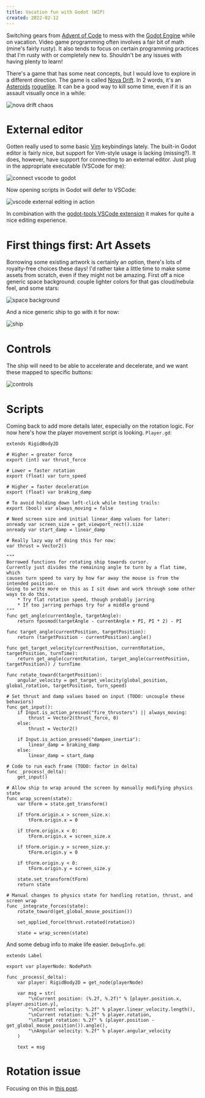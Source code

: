 ```yaml
---
title: Vacation fun with Godot (WIP)
created: 2022-02-12
---
```


Switching gears from [Advent of Code](http://adventofcode.com) to mess with the [Godot Engine](https://godotengine.org/) while on vacation. Video game programming often involves a fair bit of math (mine's fairly rusty). It also tends to focus on certain programming practices that I'm rusty with or completely new to. Shouldn't be any issues with having plenty to learn!

There's a game that has some neat concepts, but I would love to explore in a different direction. The game is called [Nova Drift](https://novadrift.io/). In 2 words, it's an [Asteroids](https://en.wikipedia.org/wiki/Asteroids_(video_game)) [roguelike](https://en.wikipedia.org/wiki/Roguelike). It can be a good way to kill some time, even if it is an assault visually once in a while:

![nova drift chaos](gif/godot-fun-nova-drift-chaos.gif)

# External editor
Gotten really used to some basic [Vim](https://www.vim.org/) keybindings lately. The built-in Godot editor is fairly nice, but support for Vim-style usage is lacking (missing?). It does, however, have support for connecting to an external editor. Just plug in the appropriate executable (VSCode for me):

![connect vscode to godot](img/godot-fun-external-editor-settings.png)

Now opening scripts in Godot will defer to VSCode:

![vscode external editing in action](gif/godot-fun-external-editor-in-action.gif)

In combination with the [godot-tools VSCode extension](https://marketplace.visualstudio.com/items?itemName=geequlim.godot-tools) it makes for quite a nice editing experience.

# First things first: Art Assets
Borrowing some existing artwork is certainly an option, there's lots of royalty-free choices these days! I'd rather take a little time to make some assets from scratch, even if they might not be amazing. First off a nice generic space background: couple lighter colors for that gas cloud/nebula feel, and some stars:

![space background](img/godot-fun-background.png)

And a nice generic ship to go with it for now:

![ship](img/godot-fun-ship.png)

# Controls
The ship will need to be able to accelerate and decelerate, and we want these mapped to specific buttons:

![controls](img/godot-fun-controls.png)

# Scripts
Coming back to add more details later, especially on the rotation logic. For now here's how the player movement script is looking. `Player.gd`:

```gdscript
extends RigidBody2D

# Higher = greater force
export (int) var thrust_force

# Lower = faster rotation
export (float) var turn_speed

# Higher = faster deceleration
export (float) var braking_damp

# To avoid holding down left-click while testing trails:
export (bool) var always_moving = false

# Need screen size and initial linear_damp values for later:
onready var screen_size = get_viewport_rect().size
onready var start_damp = linear_damp

# Really lazy way of doing this for now:
var thrust = Vector2()

"""
Borrowed functions for rotating ship towards cursor.
Currently just divides the remaining angle to turn by a flat time, which
causes turn speed to vary by how far away the mouse is from the intended position.
Going to write more on this as I sit down and work through some other ways to do this.
	* Try flat rotation speed, though probably jarring
	* If too jarring perhaps try for a middle ground
"""
func get_angle(currentAngle, targetAngle):
	return fposmod(targetAngle - currentAngle + PI, PI * 2) - PI

func target_angle(currentPosition, targetPosition):
	return (targetPosition - currentPosition).angle()

func get_target_velocity(currentPosition, currentRotation, targetPosition, turnTime):
	return get_angle(currentRotation, target_angle(currentPosition, targetPosition)) / turnTime

func rotate_toward(targetPosition):
	angular_velocity = get_target_velocity(global_position, global_rotation, targetPosition, turn_speed)

# Set thrust and damp values based on input (TODO: uncouple these behaviors)
func get_input():
	if Input.is_action_pressed("fire_thrusters") || always_moving:
		thrust = Vector2(thrust_force, 0)
	else:
		thrust = Vector2()

	if Input.is_action_pressed("dampen_inertia"):
		linear_damp = braking_damp
	else:
		linear_damp = start_damp

# Code to run each frame (TODO: factor in delta)
func _process(_delta):
	get_input()
	
# Allow ship to wrap around the screen by manually modifying physics state
func wrap_screen(state):
	var tForm = state.get_transform()

	if tForm.origin.x > screen_size.x:
		tForm.origin.x = 0

	if tForm.origin.x < 0:
		tForm.origin.x = screen_size.x

	if tForm.origin.y > screen_size.y:
		tForm.origin.y = 0

	if tForm.origin.y < 0:
		tForm.origin.y = screen_size.y

	state.set_transform(tForm)
	return state

# Manual changes to physics state for handling rotation, thrust, and screen wrap
func _integrate_forces(state):
	rotate_toward(get_global_mouse_position())

	set_applied_force(thrust.rotated(rotation))

	state = wrap_screen(state)
```

And some debug info to make life easier. `DebugInfo.gd`:

```gdscript
extends Label

export var playerNode: NodePath

func _process(_delta):
	var player: RigidBody2D = get_node(playerNode)
	
	var msg = str(
		"\nCurrent position: (%.2f, %.2f)" % [player.position.x, player.position.y],
		"\nCurrent velocity: %.2f" % player.linear_velocity.length(),
		"\nCurrent rotation: %.2f" % player.rotation,
		"\nTarget rotation: %.2f" % (player.position - get_global_mouse_position()).angle(),
		"\nAngular velocity: %.2f" % player.angular_velocity
	)
	
	text = msg
```

# Rotation issue
Focusing on this in [this post](2022-02-19_godot-rotating-rigidbody2d.md).
